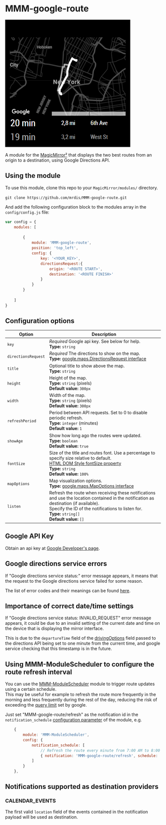 # MMM-google-route

![Alt text](/screenshot.png "A preview of the MMM-google-route module.")

A module for the [MagicMirror²](https://github.com/MichMich/MagicMirror/) that displays the two best 
routes from an origin to a destination, using Google Directions API.

## Using the module

To use this module, clone this repo to your `MagicMirror/modules/` directory.

`git clone https://github.com/mrdis/MMM-google-route.git`

And add the following configuration block to the modules array in the `config/config.js` file:
```js
var config = {
    modules: [

        {
            module: 'MMM-google-route',
            position: 'top_left',
            config: {
                key: '<YOUR_KEY>',
                directionsRequest:{
                    origin: '<ROUTE START>',
                    destination: '<ROUTE FINISH>'
                }
            }
        }

    ]
}
```

## Configuration options

| Option               | Description
|--------------------- |-----------
| `key`                | *Required* Google api key. See below for help. <br>**Type:** `string`
| `directionsRequest`  | *Required* The directions to show on the map. <br>**Type:** [google.maps.DirectionsRequest interface](https://developers.google.com/maps/documentation/javascript/reference/3/directions#DirectionsRequest)
| `title`              | Optional title to show above the map. <br>**Type:** `string`
| `height`             | Height of the map. <br>**Type:** `string` (pixels) <br> **Default value:** `300px`
| `width`              | Width of the map. <br>**Type:** `string` (pixels) <br> **Default value:** `300px`
| `refreshPeriod`      | Period between API requests. Set to 0 to disable periodic refresh. <br>**Type:** `integer` (minutes) <br> **Default value:** `1`
| `showAge`            | Show how long ago the routes were updated. <br>**Type:** `boolean` <br> **Default value:** `true`
| `fontSize`           | Size of the title and routes font. Use a percentage to specify size relative to default. <br>[HTML DOM Style fontSize property](https://www.w3schools.com/jsref/prop_style_fontsize.asp) <br>**Type:** `string` <br> **Default value:** `100%`
| `mapOptions`         | Map visualization options. <br>**Type:** [google.maps.MapOptions interface](https://developers.google.com/maps/documentation/javascript/reference/3/map#MapOptions) 
| `listen`             | Refresh the route when receiving these notifications and use the location contained in the notification as destination (if available). <br>Specify the ID of the notifications to listen for. <br>**Type:**  `string[]` <br> **Default value:** `[]`


## Google API Key

Obtain an api key at [Google Developer's page](https://developers.google.com/maps/documentation/javascript/).

## Google directions service errors

If "Google directions service status:" error message appears, it means that the request to the Google directions service failed for some reason.

The list of error codes and their meanings can be found [here](https://developers.google.com/maps/documentation/javascript/directions#DirectionsStatus). 

## Importance of correct date/time settings

If "Google directions service status: INVALID_REQUEST" error message appears, it could be due to an invalid setting of the current date and time on the device that is displaying the mirror interface.

This is due to the `departureTime` field of the [drivingOptions](https://developers.google.com/maps/documentation/javascript/directions#DrivingOptions) field passed to the directions API being set to one minute from the current time, and google service checking that this timestamp is in the future.

## Using MMM-ModuleScheduler to configure the route refresh interval
You can use the [MMM-ModuleScheduler](https://github.com/ianperrin/MMM-ModuleScheduler) module to trigger route updates using a certain schedule.<br>
This may be useful for example to refresh the route more frequently in the morning and less frequently during the rest of the day, reducing the risk of exceeding the [query limit](https://developers.google.com/maps/documentation/directions/usage-and-billing#standard-usage-limits-and-billing) set by google.

Just set "MMM-google-route/refresh" as the notification id in the `notification_schedule` [configuration parameter](https://github.com/ianperrin/MMM-ModuleScheduler#scheduling-notifications) of the module, e.g.
```js
    {
        module: 'MMM-ModuleScheduler',
        config: {
            notification_schedule: [
                // Refresh the route every minute from 7:00 AM to 8:00 AM, monday to friday
                { notification: 'MMM-google-route/refresh', schedule: '* 7 * * 1-5' }
            ]
        }
    },
```


## Notifications supported as destination providers
### CALENDAR_EVENTS
The first valid `location` field of the events contained in the notification payload will be used as destination.

